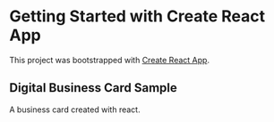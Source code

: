 # Getting Started with Create React App

This project was bootstrapped with [Create React App](https://github.com/facebook/create-react-app).

## Digital Business Card Sample

A business card created with react.
